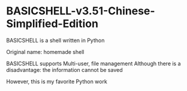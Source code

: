 # BASICSHELL-v3.51-Chinese-Simplified-Edition
BASICSHELL is a shell written in Python

Original name: homemade shell

BASICSHELL supports Multi-user, file management
Although there is a disadvantage: the information cannot be saved

However, this is my favorite Python work

